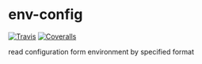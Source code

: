 # env-config

[![Travis](https://img.shields.io/travis/yidinghan/env-config.svg?style=flat-square)]()
[![Coveralls](https://img.shields.io/coveralls/yidinghan/env-config.svg?style=flat-square)]()

read configuration form environment by specified format
